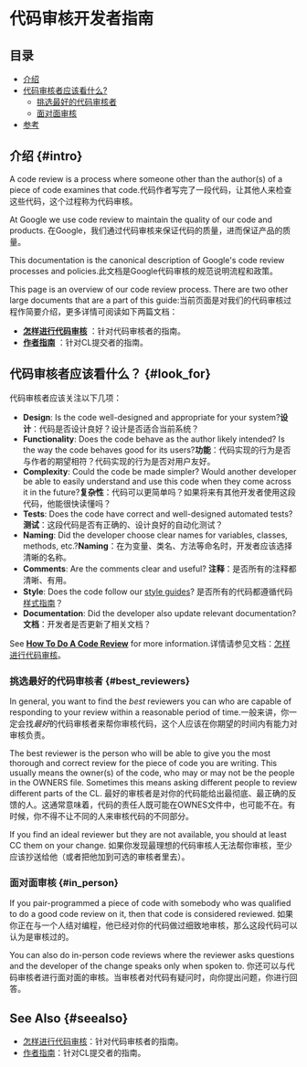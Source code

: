 # 代码审核开发者指南

## 目录
*   [介绍](#intro)
*   [代码审核者应该看什么?](#look_for)
    *   [挑选最好的代码审核者](#best_reviewers)
    *   [面对面审核](#in_person)
*   [参考](#seealso)


## 介绍 {#intro}

A code review is a process where someone other than the author(s) of a piece of
code examines that code.代码作者写完了一段代码，让其他人来检查这些代码，这个过程称为代码审核。

At Google we use code review to maintain the quality of our code and products.
在Google，我们通过代码审核来保证代码的质量，进而保证产品的质量。

This documentation is the canonical description of Google's code review
processes and policies.此文档是Google代码审核的规范说明流程和政策。



This page is an overview of our code review process. There are two other large
documents that are a part of this guide:当前页面是对我们的代码审核过程作简要介绍，更多详情可阅读如下两篇文档：

-   **[怎样进行代码审核](reviewer/)** ：针对代码审核者的指南。
-   **[作者指南](developer/)** ：针对CL提交者的指南。

## 代码审核者应该看什么？ {#look_for}

代码审核者应该关注以下几项：

-   **Design**: Is the code well-designed and appropriate for your system?**设计**：代码是否设计良好？设计是否适合当前系统？
-   **Functionality**: Does the code behave as the author likely intended? Is
    the way the code behaves good for its users?**功能**：代码实现的行为是否与作者的期望相符？代码实现的行为是否对用户友好。
-   **Complexity**: Could the code be made simpler? Would another developer be
    able to easily understand and use this code when they come across it in the
    future?**复杂性**：代码可以更简单吗？如果将来有其他开发者使用这段代码，他能很快读懂吗？
-   **Tests**: Does the code have correct and well-designed automated tests?**测试**：这段代码是否有正确的、设计良好的自动化测试？
-   **Naming**: Did the developer choose clear names for variables, classes,
    methods, etc.?**Naming**：在为变量、类名、方法等命名时，开发者应该选择清晰的名称。
-   **Comments**: Are the comments clear and useful? **注释**：是否所有的注释都清晰、有用。
-   **Style**: Does the code follow our
    [style guides](http://google.github.io/styleguide/)? 是否所有的代码都遵循代码[样式指南](http://google.github.io/styleguide/)？
-   **Documentation**: Did the developer also update relevant documentation?**文档**：开发者是否更新了相关文档？

See **[How To Do A Code Review](reviewer/)** for more information.详情请参见文档：[怎样进行代码审核](reviewer/)。

### 挑选最好的代码审核者 {#best_reviewers}

In general, you want to find the *best* reviewers you can who are capable of
responding to your review within a reasonable period of time.一般来讲，你一定会找*最好*的代码审核者来帮你审核代码，这个人应该在你期望的时间内有能力对审核负责。

The best reviewer is the person who will be able to give you the most thorough
and correct review for the piece of code you are writing. This usually means the
owner(s) of the code, who may or may not be the people in the OWNERS file.
Sometimes this means asking different people to review different parts of the
CL.
最好的审核者是对你的代码能给出最彻底、最正确的反馈的人。这通常意味着，代码的责任人既可能在OWNES文件中，也可能不在。有时候，你不得不让不同的人来审核代码的不同部分。

If you find an ideal reviewer but they are not available, you should at least CC
them on your change.
如果你发现最理想的代码审核人无法帮你审核，至少应该抄送给他（或者把他加到可选的审核者里去）。

### 面对面审核 {#in_person}

If you pair-programmed a piece of code with somebody who was qualified to do a
good code review on it, then that code is considered reviewed.
如果你正在与一个人结对编程，他已经对你的代码做过细致地审核，那么这段代码可以认为是审核过的。

You can also do in-person code reviews where the reviewer asks questions and the
developer of the change speaks only when spoken to.
你还可以与代码审核者进行面对面的审核。当审核者对代码有疑问时，向你提出问题，你进行回答。

## See Also {#seealso}

-   [怎样进行代码审核](reviewer/)：针对代码审核者的指南。
-   [作者指南](developer/)：针对CL提交者的指南。
